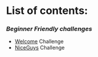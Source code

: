 # List of contents:

### *Beginner Friendly challenges*

* [Welcome](http://klsgit-wgcs.github.io/VishwaCTF-2023/writeups/Welcome-Challenges/welcome) Challenge
* [NiceGuys](http://klsgit-wgcs.github.io/VishwaCTF-2023/writeups/Welcome-Challenges/NiceGuys) Challenge
